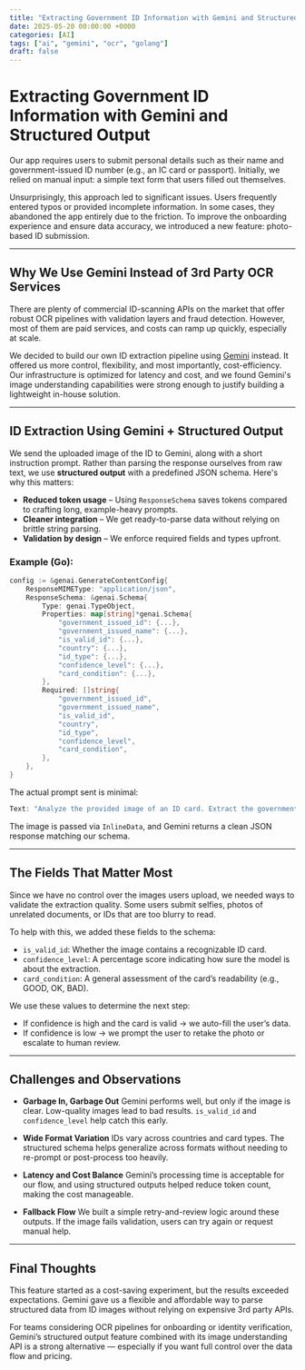 ```yaml
---
title: "Extracting Government ID Information with Gemini and Structured Output"
date: 2025-05-20 00:00:00 +0000
categories: [AI]
tags: ["ai", "gemini", "ocr", "golang"]
draft: false
---
```


# Extracting Government ID Information with Gemini and Structured Output

Our app requires users to submit personal details such as their name and government-issued ID number (e.g., an IC card or passport). Initially, we relied on manual input: a simple text form that users filled out themselves.

Unsurprisingly, this approach led to significant issues. Users frequently entered typos or provided incomplete information. In some cases, they abandoned the app entirely due to the friction. To improve the onboarding experience and ensure data accuracy, we introduced a new feature: photo-based ID submission.

---

## Why We Use Gemini Instead of 3rd Party OCR Services

There are plenty of commercial ID-scanning APIs on the market that offer robust OCR pipelines with validation layers and fraud detection. However, most of them are paid services, and costs can ramp up quickly, especially at scale.

We decided to build our own ID extraction pipeline using [Gemini](https://ai.google.dev/gemini-api/docs) instead. It offered us more control, flexibility, and most importantly, cost-efficiency. Our infrastructure is optimized for latency and cost, and we found Gemini's image understanding capabilities were strong enough to justify building a lightweight in-house solution.

---

## ID Extraction Using Gemini + Structured Output

We send the uploaded image of the ID to Gemini, along with a short instruction prompt. Rather than parsing the response ourselves from raw text, we use **structured output** with a predefined JSON schema. Here's why this matters:

- **Reduced token usage** – Using `ResponseSchema` saves tokens compared to crafting long, example-heavy prompts.
- **Cleaner integration** – We get ready-to-parse data without relying on brittle string parsing.
- **Validation by design** – We enforce required fields and types upfront.

### Example (Go):

```go
config := &genai.GenerateContentConfig{
	ResponseMIMEType: "application/json",
	ResponseSchema: &genai.Schema{
		Type: genai.TypeObject,
		Properties: map[string]*genai.Schema{
			"government_issued_id": {...},
			"government_issued_name": {...},
			"is_valid_id": {...},
			"country": {...},
			"id_type": {...},
			"confidence_level": {...},
			"card_condition": {...},
		},
		Required: []string{
			"government_issued_id",
			"government_issued_name",
			"is_valid_id",
			"country",
			"id_type",
			"confidence_level",
			"card_condition",
		},
	},
}
```

The actual prompt sent is minimal:

```go
Text: "Analyze the provided image of an ID card. Extract the government issued number and the full name."
```
The image is passed via `InlineData`, and Gemini returns a clean JSON response matching our schema.

---

## The Fields That Matter Most

Since we have no control over the images users upload, we needed ways to validate the extraction quality. Some users submit selfies, photos of unrelated documents, or IDs that are too blurry to read.

To help with this, we added these fields to the schema:

- `is_valid_id`: Whether the image contains a recognizable ID card.
- `confidence_level`: A percentage score indicating how sure the model is about the extraction.
- `card_condition`: A general assessment of the card’s readability (e.g., GOOD, OK, BAD).

We use these values to determine the next step:

- If confidence is high and the card is valid → we auto-fill the user’s data.
- If confidence is low → we prompt the user to retake the photo or escalate to human review.

---

## Challenges and Observations

- **Garbage In, Garbage Out**
Gemini performs well, but only if the image is clear. Low-quality images lead to bad results. `is_valid_id` and `confidence_level` help catch this early.

- **Wide Format Variation**
IDs vary across countries and card types. The structured schema helps generalize across formats without needing to re-prompt or post-process too heavily.

- **Latency and Cost Balance**
Gemini’s processing time is acceptable for our flow, and using structured outputs helped reduce token count, making the cost manageable.

- **Fallback Flow**
We built a simple retry-and-review logic around these outputs. If the image fails validation, users can try again or request manual help.

---

## Final Thoughts

This feature started as a cost-saving experiment, but the results exceeded expectations. Gemini gave us a flexible and affordable way to parse structured data from ID images without relying on expensive 3rd party APIs.

For teams considering OCR pipelines for onboarding or identity verification, Gemini’s structured output feature combined with its image understanding API is a strong alternative — especially if you want full control over the data flow and pricing.
